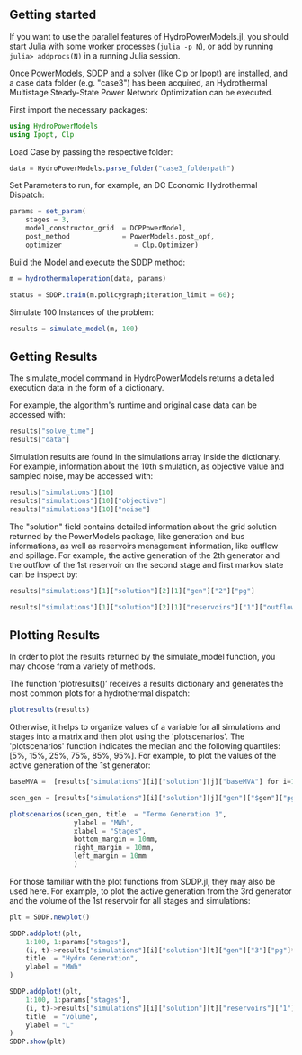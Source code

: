 ## Getting started

If you want to use the parallel features of HydroPowerModels.jl, you should start Julia with
some worker processes (`julia -p N`), or add by running `julia> addprocs(N)` in
a running Julia session.

Once PowerModels, SDDP and a solver (like Clp or Ipopt) are installed, and a case data folder (e.g. "case3") has been acquired, an Hydrothermal Multistage Steady-State Power Network Optimization can be executed.

First import the necessary packages:

```julia
using HydroPowerModels
using Ipopt, Clp
```

Load Case by passing the respective folder:


```julia
data = HydroPowerModels.parse_folder("case3_folderpath")
```

Set Parameters to run, for example, an DC Economic Hydrothermal Dispatch:

```julia
params = set_param( 
    stages = 3, 
    model_constructor_grid  = DCPPowerModel,
    post_method             = PowerModels.post_opf,
    optimizer                  = Clp.Optimizer)
```

Build the Model and execute the SDDP method:

```julia
m = hydrothermaloperation(data, params)

status = SDDP.train(m.policygraph;iteration_limit = 60);
```

Simulate 100 Instances of the problem:

```julia
results = simulate_model(m, 100)
```

## Getting Results

The simulate_model command in HydroPowerModels returns a detailed execution data in the form of a dictionary.

For example, the algorithm's runtime and original case data can be accessed with:

```julia
results["solve_time"]
results["data"]
```

Simulation results are found in the simulations array inside the dictionary. For example, information about the 10th simulation, as objective value and sampled noise, may be accessed with:

```julia
results["simulations"][10]
results["simulations"][10]["objective"]
results["simulations"][10]["noise"]
```

The "solution" field contains detailed information about the grid solution returned by the PowerModels package, like generation and bus informations, as well as reservoirs menagement information, like outflow and spillage. For example, the active generation of the 2th generator and the outflow of the 1st reservoir on the second stage and first markov state can be inspect by:

```julia
results["simulations"][1]["solution"][2][1]["gen"]["2"]["pg"]

results["simulations"][1]["solution"][2][1]["reservoirs"]["1"]["outflow"]
```

## Plotting Results

In order to plot the results returned by the simulate_model function, you may choose from a variety of methods.

The function ’plotresults()’ receives a results dictionary and generates the most common plots for a hydrothermal dispatch: 

```julia
plotresults(results)
```

Otherwise, it helps to organize values of a variable for all simulations and stages into a matrix and then plot using the  'plotscenarios'. The 'plotscenarios' function indicates the median and the following quantiles: [5%, 15%, 25%, 75%, 85%, 95%]. For example, to plot the values of the active generation of the 1st generator:

```julia
baseMVA =  [results["simulations"][i]["solution"][j]["baseMVA"] for i=1:100, j=1:12]'

scen_gen = [results["simulations"][i]["solution"][j]["gen"]["$gen"]["pg"] for i=1:100, j=1:12]'.*baseMVA

plotscenarios(scen_gen, title  = "Termo Generation 1",
                ylabel = "MWh",
                xlabel = "Stages",
                bottom_margin = 10mm,
                right_margin = 10mm,
                left_margin = 10mm                
                )
```

For those familiar with the plot functions from SDDP.jl, they may also be used here. For example, to plot the active generation from the 3rd generator and the volume of the 1st reservoir for all stages and simulations:

```julia
plt = SDDP.newplot()

SDDP.addplot!(plt,
    1:100, 1:params["stages"],
    (i, t)->results["simulations"][i]["solution"][t]["gen"]["3"]["pg"]*results["simulations"][i]["solution"][t]["baseMVA"],
    title  = "Hydro Generation",
    ylabel = "MWh"
)

SDDP.addplot!(plt,
    1:100, 1:params["stages"],
    (i, t)->results["simulations"][i]["solution"][t]["reservoirs"]["1"]["volume"],
    title  = "volume",
    ylabel = "L"
)
SDDP.show(plt)
```